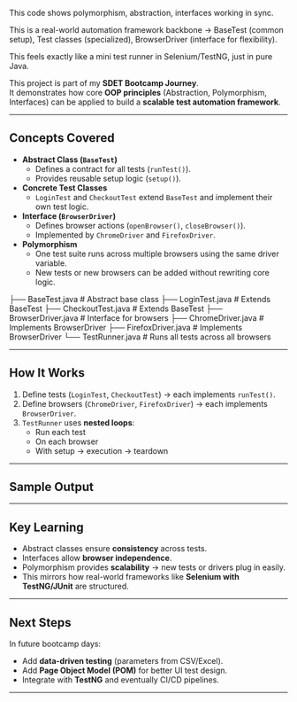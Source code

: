 This code shows polymorphism, abstraction, interfaces working in sync.

This is a real-world automation framework backbone → BaseTest (common setup), Test classes (specialized), BrowserDriver (interface for flexibility).

This feels exactly like a mini test runner in Selenium/TestNG, just in pure Java.

This project is part of my **SDET Bootcamp Journey**.  
It demonstrates how core **OOP principles** (Abstraction, Polymorphism, Interfaces) can be applied to build a **scalable test automation framework**.

---

##  Concepts Covered
- **Abstract Class (`BaseTest`)**
  - Defines a contract for all tests (`runTest()`).
  - Provides reusable setup logic (`setup()`).
- **Concrete Test Classes**
  - `LoginTest` and `CheckoutTest` extend `BaseTest` and implement their own test logic.
- **Interface (`BrowserDriver`)**
  - Defines browser actions (`openBrowser()`, `closeBrowser()`).
  - Implemented by `ChromeDriver` and `FirefoxDriver`.
- **Polymorphism**
  - One test suite runs across multiple browsers using the same driver variable.
  - New tests or new browsers can be added without rewriting core logic.
 
├── BaseTest.java # Abstract base class
├── LoginTest.java # Extends BaseTest
├── CheckoutTest.java # Extends BaseTest
├── BrowserDriver.java # Interface for browsers
├── ChromeDriver.java # Implements BrowserDriver
├── FirefoxDriver.java # Implements BrowserDriver
└── TestRunner.java # Runs all tests across all browsers


---

##  How It Works
1. Define tests (`LoginTest`, `CheckoutTest`) → each implements `runTest()`.
2. Define browsers (`ChromeDriver`, `FirefoxDriver`) → each implements `BrowserDriver`.
3. `TestRunner` uses **nested loops**:
   - Run each test
   - On each browser
   - With setup → execution → teardown

---

##  Sample Output

---

##  Key Learning
- Abstract classes ensure **consistency** across tests.
- Interfaces allow **browser independence**.
- Polymorphism provides **scalability** → new tests or drivers plug in easily.
- This mirrors how real-world frameworks like **Selenium with TestNG/JUnit** are structured.

---

##  Next Steps
In future bootcamp days:
- Add **data-driven testing** (parameters from CSV/Excel).  
- Add **Page Object Model (POM)** for better UI test design.  
- Integrate with **TestNG** and eventually CI/CD pipelines.

---

